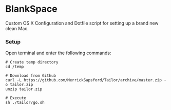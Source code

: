 # BlankSpace
Custom OS X Configuration and Dotfile script for setting up a brand new clean Mac.

### Setup
Open terminal and enter the following commands:

    # Create temp directory
    cd /temp
    
    # Download from Github
    curl -L https://github.com/MerrickSapsford/Tailor/archive/master.zip -o tailor.zip
    unzip tailor.zip
    
    # Execute
    sh ./tailor/go.sh

